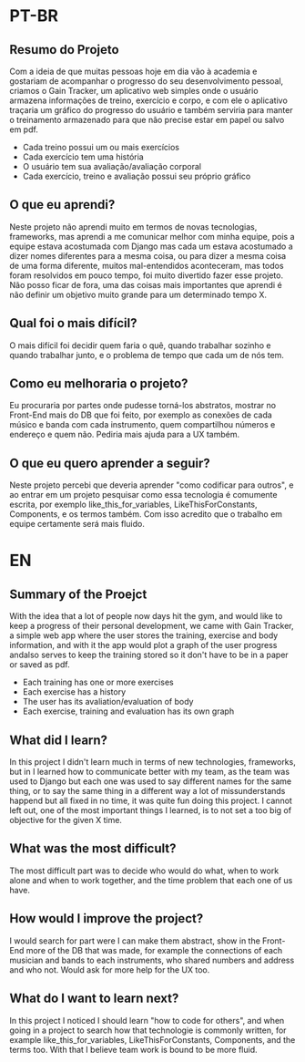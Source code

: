 # PT-BR
## Resumo do Projeto
  Com a ideia de que muitas pessoas hoje em dia vão à academia e gostariam de acompanhar o progresso do seu desenvolvimento pessoal, criamos o Gain Tracker, um aplicativo web simples onde o usuário armazena informações de treino, exercício e corpo,
  e com ele o aplicativo traçaria um gráfico do progresso do usuário e também serviria para manter o treinamento armazenado para que não precise estar em papel ou salvo em pdf.
- Cada treino possui um ou mais exercícios
- Cada exercício tem uma história
- O usuário tem sua avaliação/avaliação corporal
- Cada exercício, treino e avaliação possui seu próprio gráfico
## O que eu aprendi?
  Neste projeto não aprendi muito em termos de novas tecnologias, frameworks, mas aprendi a me comunicar melhor com minha equipe, pois a equipe estava acostumada com Django mas cada um estava acostumado a dizer nomes diferentes para a mesma coisa,
  ou para dizer a mesma coisa de uma forma diferente, muitos mal-entendidos aconteceram, mas todos foram resolvidos em pouco tempo, foi muito divertido fazer esse projeto. Não posso ficar de fora, uma das coisas mais importantes que aprendi é não definir um objetivo muito grande para um determinado tempo X.

## Qual foi o mais difícil?
  O mais difícil foi decidir quem faria o quê, quando trabalhar sozinho e quando trabalhar junto, e o problema de tempo que cada um de nós tem.

## Como eu melhoraria o projeto?
  Eu procuraria por partes onde pudesse torná-los abstratos, mostrar no Front-End mais do DB que foi feito, por exemplo as conexões de cada músico e banda com cada instrumento, quem compartilhou números e endereço e quem não.
  Pediria mais ajuda para a UX também.

## O que eu quero aprender a seguir?
  Neste projeto percebi que deveria aprender "como codificar para outros", e ao entrar em um projeto pesquisar como essa tecnologia é comumente escrita, por exemplo like_this_for_variables, LikeThisForConstants, Components,
  e os termos também. Com isso acredito que o trabalho em equipe certamente será mais fluido.

# EN
## Summary of the Proejct
 With the idea that a lot of people now days hit the gym, and would like to keep a progress of their personal development, we came with Gain Tracker, a simple web app where the user stores the training, exercise and body information,
 and with it the app would plot a graph of the user progress andalso serves to keep the training stored so it don't have to be in a paper or saved as pdf.
- Each training has one or more exercises
- Each exercise has a history
- The user has its avaliation/evaluation of body
- Each exercise, training and evaluation has its own graph
## What did I learn?
 In this project I didn't learn much in terms of new technologies, frameworks, but in I learned how to communicate better with my team, as the team was used to Django but each one was used to say different names for the same thing,
 or to say the same thing in a different way a lot of missunderstands happend but all fixed in no time, it was quite fun doing this project. I cannot left out, one of the most important things I learned, is to not set a too big of objective for the given X time.

## What was the most difficult?
 The most difficult part was to decide who would do what, when to work alone and when to work together, and the time problem that each one of us have.

## How would I improve the project?
 I would search for part were I can make them abstract, show in the Front-End more of the DB that was made, for example the connections of each musician and bands to each instruments, who shared numbers and address and who not.
 Would ask for more help for the UX too.

## What do I want to learn next?
 In this project I noticed I should learn "how to code for others", and when going in a project to search how that technologie is commonly written, for example like_this_for_variables, LikeThisForConstants, Components,
 and the terms too. With that I believe team work is bound to be more fluid.
